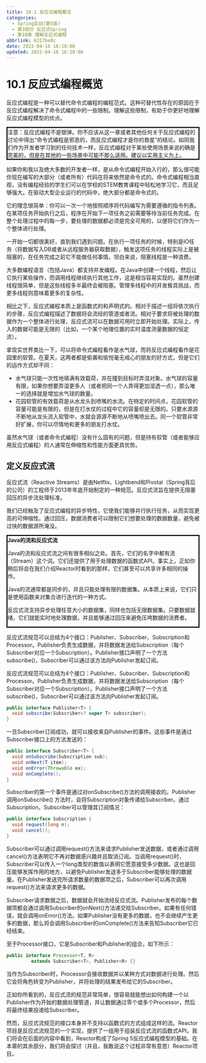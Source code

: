 ```yaml
---
title: 10.1 反应式编程概览
categories: 
  - Spring实战(第5版)
  - 第3部分 反应式Spring
  - 第10章 理解反应式编程
abbrlink: 6317be8c
date: 2022-04-16 16:10:08
updated: 2022-04-16 16:10:08
---
```

# 10.1 反应式编程概览
反应式编程是一种可以替代命令式编程的编程范式。这种可替代性存在的原因在于反应式编程解决了命令式编程中的一些限制。理解这些限制，有助于你更好地理解反应式编程模型的优点。

<div style="border-style:solid;">注意：反应式编程不是银弹。你不应该从这一章或者其他任何关于反应式编程的讨论中得出“命令式编程是邪恶的，而反应式编程才是你的救星”的结论。如同我们作为开发者学习到的任何技术一样，反应式编程对于某些使用场景来说的确是完美的，但是在其他的一些场景中可能不那么适用。建议以实用主义为上。</div>

如果你和我以及绝大多数的开发者一样，是从命令式编程开始入行的，那么很可能你现在编写的大部分（或者所有）代码在将来依然是命令式的。命令式编程相当直观，没有编程经验的学生们可以在学校的STEM教育课程中轻松地学习它，而且足够强大。在驱动大型企业运行的代码中，绝大部分都是命令式的。

它的理念很简单：你可以一次一个地按照顺序将代码编写为需要遵循的指令列表。在某项任务开始执行之后，程序在开始下一项任务之前需要等待当前任务完成。在整个处理过程中的每一步，要处理的数据都必须是完全可用的，以便将它们作为一个整体进行处理。

一开始一切都很美好，直到我们遇到问题。在执行一项任务的时候，特别是IO任务（将数据写入DB或者从远程服务器获取数据），触发这项任务的线程实际上是被阻塞的，在任务完成之前它不能做任何事情。坦白来说，阻塞线程是一种浪费。

大多数编程语言（包括Java）都支持并发编程。在Java中创建一个线程，然后让它执行某些操作，而调用线程继续执行其他工作，这是相当容易实现的。虽然创建线程很简单，但是这些线程多半最终会被阻塞。管理多线程中的并发极具挑战，而更多线程则意味着更多的复杂性。

相比之下，反应式编程本质上是函数式的和声明式的。相对于描述一组将依次执行的步骤，反应式编程描述了数据将会流经的管道或者流。相对于要求将被处理的数据作为一个整体进行处理，反应式流可以在数据可用时立即开始处理。实际上，传入的数据可能是无限的（比如，一个某个地理位置的实时温度测量数据的恒定流）。

拿现实世界类比一下，可以将命令式编程看作是水气球，而将反应式编程看作是花园里的软管。在夏天，这两者都是偷袭和愉悦毫无戒心的朋友的好方式，但是它们的运作方式却不同：

- 水气球只能一次性地填满有效载荷，并在撞到目标时弄湿对象。水气球的容量有限，如果你想要弄湿更多人（或者把同一个人弄得更加湿透一点），那么唯一的选择就是增加水气球的数量。
- 花园软管的有效载荷是从水龙头到喷嘴的水流。在特定的时间点，花园软管的容量可能是有限的，但是在打水仗的过程中它的容量却是无限的。只要水源源不断地从龙头流入软管中，水就会源源不断地从喷嘴喷出去。同一个软管非常好扩展，你可以尽情地和更多的朋友打水仗。

虽然水气球（或者命令式编程）没有什么固有的问题，但是持有软管（或者能够应用反应式编程）的人通常在伸缩性和性能方面更具优势。

## 定义反应式流
反应式流（Reactive Streams）是由Netflix、Lightbend和Pivotal（Spring背后的公司）的工程师于2013年年底开始制定的一种规范。反应式流旨在提供无阻塞回压的异步流处理标准。

我们已经触及了反应式编程的异步特性，它使我们能够并行执行任务，从而实现更高的可伸缩性。通过回压，数据消费者可以限制它们想要处理的数据数量，避免被过快的数据源所淹没。


<div style="border-style:solid;"><strong>Java的流和反应式流</strong><p>Java的流和反应式流之间有很多相似之处。首先，它们的名字中都有流（Stream）这个词。它们还提供了用于处理数据的函数式API。事实上，正如你稍后将会在我们介绍Reactor时看到的那样，它们甚至可以共享许多相同的操作。</p><p>Java的流通常都是同步的，并且只能处理有限的数据集。从本质上来说，它们只是使用函数来对集合进行迭代的一种方式。</p><p>反应式流支持异步处理任意大小的数据集，同样也包括无限数据集。只要数据就绪，它们就能实时地处理数据，并且能够通过回压来避免压垮数据的消费者。</p></div>

反应式流规范可以总结为4个接口：Publisher、Subscriber、Subscription和Processor。Publisher负责生成数据，并将数据发送给Subscription（每个Subscriber对应一个Subscription）。Publisher接口声明了一个方法subscribe()，Subscriber可以通过该方法向Publisher发起订阅。

反应式流规范可以总结为4个接口：Publisher、Subscriber、Subscription和Processor。Publisher负责生成数据，并将数据发送给Subscription（每个Subscriber对应一个Subscription）。Publisher接口声明了一个方法subscribe()，Subscriber可以通过该方法向Publisher发起订阅。

```java
public interface Publisher<T> {
  void subscribe(Subscriber<? super T> subscriber);
}
```

一旦Subscriber订阅成功，就可以接收来自Publisher的事件。这些事件是通过Subscriber接口上的方法发送的：

```java
public interface Subscriber<T> {
  void onSubscribe(Subscription sub);
  void onNext(T item);
  void onError(Throwable ex);
  void onComplete();
}
```

Subscriber的第一个事件是通过对onSubscribe()方法的调用接收的。Publisher调用onSubscribe() 方法时，会将Subscription对象传递给Subscriber。通过Subscription，Subscriber可以管理其订阅情况：

```java
public interface Subscription {
  void request(long n);
  void cancel();
}
```

Subscriber可以通过调用request()方法来请求Publisher发送数据，或者通过调用cancel()方法表明它不再对数据感兴趣并且取消订阅。当调用request()时，Subscriber可以传入一个long类型的数值以表明它愿意接受多少数据。这也是回压能够发挥作用的地方，以避免Publisher发送多于Subscriber能够处理的数据量。在Publisher发送完所请求数量的数据项之后，Subscriber可以再次调用request()方法来请求更多的数据。

Subscriber请求数据之后，数据就会开始流经反应式流。Publisher发布的每个数据项都会通过调用Subscriber的onNext()方法递交给Subscriber。如果有任何错误，就会调用onError()方法。如果Publisher没有更多的数据，也不会继续产生更多的数据，那么将会调用Subscriber的onComplete()方法来告知Subscriber它已经结束。

至于Processor接口，它是Subscriber和Publisher的组合，如下所示：

```java
public interface Processor<T, R>
         extends Subscriber<T>, Publisher<R> {}
```

当作为Subscriber时，Processor会接收数据并以某种方式对数据进行处理。然后它会将角色转变为Publisher，并将处理的结果发布给它的Subscriber。

正如你所看到的，反应式流的规范非常简单，很容易就能想出如何构建一个以Publisher作为开始的数据处理管道，并让数据通过零个或多个Processor，然后将最终结果投递给Subscriber。

然而，反应式流规范的接口本身并不支持以函数式的方式组成这样的流。Reactor项目是反应式流规范的一个实现，提供了一组用于组装反应式流的函数式API。我们将会在后面的内容中看到，Reactor构成了Spring 5反应式编程模型的基础。在本章的其余部分，我们将会探讨（并且，我敢说这个过程非常有意思）Reactor项目。

